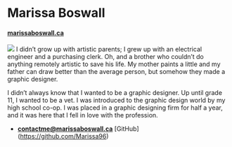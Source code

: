 # Marissa Boswall
#### [marissaboswall.ca](https://marissaboswall.ca)
![](photo.jpg)
I didn’t grow up with artistic parents; I grew up with an electrical engineer and a purchasing clerk. Oh, and a brother who couldn’t do anything remotely artistic to save his life. My mother paints a little and my father can draw better than the average person, but somehow they made a graphic designer.

I didn’t always know that I wanted to be a graphic designer. Up until grade 11, I wanted to be a vet. I was introduced to the graphic design world by my high school co-op. I was placed in a graphic designing firm for half a year, and it was here that I fell in love with the profession.
- **[contactme@marissaboswall.ca](mailto:contactme@marissaboswall.ca)**
[GitHub] (https://github.com/Marissa96)
